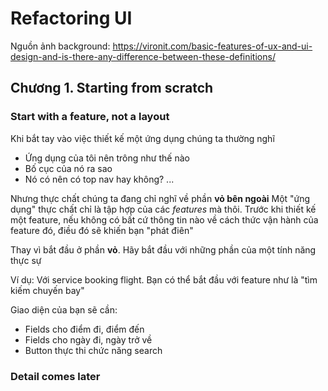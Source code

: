 # Refactoring UI

Nguồn ảnh background: https://vironit.com/basic-features-of-ux-and-ui-design-and-is-there-any-difference-between-these-definitions/

## Chương 1. Starting from scratch

### Start with a feature, not a layout

Khi bắt tay vào việc thiết kế một ứng dụng chúng ta thường nghĩ

- Ứng dụng của tôi nên trông như thế nào
- Bố cục của nó ra sao
- Nó có nên có top nav hay không?
...

Nhưng thực chất chúng ta đang chỉ nghĩ về phần **vỏ bên ngoài**
Một "ứng dụng" thực chất chỉ là tập hợp của các *features* mà thôi. Trước khi thiết kế một feature, nếu không có bất cứ thông tin nào về cách thức vận hành của feature đó, điều đó sẽ khiến bạn "phát điên"

Thay vì bắt đầu ở phần **vỏ**. Hãy bắt đầu với những phần của một tính năng thực sự

Ví dụ: Với service booking flight. Bạn có thể bắt đầu với feature như là "tìm kiếm chuyến bay"

Giao diện của bạn sẽ cần:
- Fields cho điểm đi, điểm đến
- Fields cho ngày đi, ngày trở về
- Button thực thi chức năng search

### Detail comes later

